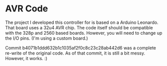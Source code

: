 # AVR Code

The project I developed this controller for is based on a Arduino Leonardo. That board uses a 32u4 AVR chip. The code itself should be compatible with the 328p and 2560 based boards. However, you will need to change up the I/O pins. (I'm using a custom board.)

Commit b4071b1ddd632b1c1035af2f0c8c23c28ab442d6 was a complete re-write of the original code. As of that commit, it is still a bit messy. However, it works. :)